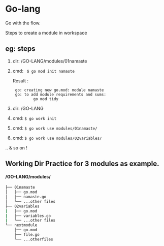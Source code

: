 # Go-lang
Go with the flow.


Steps to create a module in workspace

## eg: steps
1. dir: /GO-LANG/modules/01namaste
2. cmd: ``` $ go mod init namaste```

    Result :

        go: creating new go.mod: module namaste
        go: to add module requirements and sums:
                go mod tidy
        
3. dir: /GO-LANG
4. cmd: ```$ go work init ```
5. cmd: ```$ go work use modules/01namaste/```
6. cmd: ```$ go work use modules/02variables/```

..
& so on !


## Working Dir Practice for 3 modules as example.

#### /GO-LANG/modules/
``` bash tree
├── 01namaste
│   ├── go.mod
│   ├── namaste.go
│   └── ...other files
├── 02variables
|   ├── go.mod
|   ├── variables.go
|   └── ...other files
└── nextmodule
    ├── go.mod
    ├── file.go
    └── ...otherfiles
```